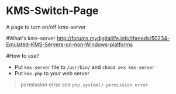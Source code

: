 # KMS-Switch-Page
A page to turn on/off kms-server 

#What's kms-server
http://forums.mydigitallife.info/threads/50234-Emulated-KMS-Servers-on-non-Windows-platforms

#How to use?
+ Put `kms-server` file to `/usr/bin/` and `chmod a+x kms-server`
+ Put `kms.php` to your web server
> permission error see `php system() permission error`

